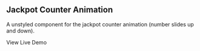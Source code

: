 ## Jackpot Counter Animation

A unstyled component for the jackpot counter animation (number slides up and down).

View Live Demo
